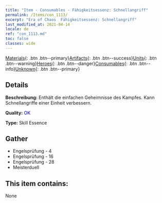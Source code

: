 ```yaml
---
title: "Item - Consumables - Fähigkeitsessenz: Schnellangriff"
permalink: /Items/con_1113/
excerpt: "Era of Chaos  Fähigkeitsessenz: Schnellangriff"
last_modified_at: 2021-04-14
locale: de
ref: "con_1113.md"
toc: false
classes: wide
---
```

 [Materials](/de/Items/){: .btn .btn--primary}[Artifacts](/de/Items/Artifacts/){: .btn .btn--success}[Units](/de/Items/Units/){: .btn .btn--warning}[Heroes](/de/Items/Heroes/){: .btn .btn--danger}[Consumables](/de/Items/Consumables/){: .btn .btn--info}[Unknown](/de/Items/Unknown/){: .btn .btn--primary}

## Details
 **Beschreibung:** Enthält die einfachen Geheimnisse des Kampfes. Kann Schnellangriffe einer Einheit verbessern.

 **Quality:** <span style="color: #0000CD">OK</span>

 **Type:** Skill Essence

## Gather

*    Engelsprüfung - 4 
*    Engelsprüfung - 16 
*    Engelsprüfung - 28 
*    Meisterduell 

## This item contains:

  None

